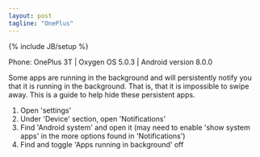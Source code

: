 ```yaml
---
layout: post
tagline: "OnePlus"
---
```

{% include JB/setup %}

Phone: OnePlus 3T |
Oxygen OS 5.0.3 |
Android version 8.0.0

Some apps are running in the background and will persistently notify you that
it is running in the background. That is, that it is impossible to swipe away.
This is a guide to help hide these persistent apps.

1. Open 'settings'
2. Under 'Device' section, open 'Notifications'
3. Find 'Android system' and open it (may need to enable 'show system apps'
in the more options found in 'Notifications')
4. Find and toggle 'Apps running in background' off

